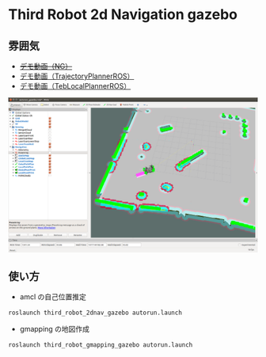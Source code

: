 # Third Robot 2d Navigation gazebo
## 雰囲気
- ~~[デモ動画（NG）](https://youtu.be/t8RvtNwTC90)~~
- [デモ動画（TrajectoryPlannerROS）](https://youtu.be/6OA_49ULO2A)
- [デモ動画（TebLocalPlannerROS）](https://youtu.be/cPwdey1iHZA)

![](.fig/demo.png)

## 使い方
- amcl の自己位置推定

```bash
roslaunch third_robot_2dnav_gazebo autorun.launch 
```

- gmapping の地図作成

```bash
roslaunch third_robot_gmapping_gazebo autorun.launch 
```
